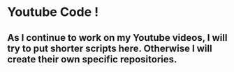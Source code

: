 # Youtube Code !

## As I continue to work on my Youtube videos, I will try to put shorter scripts here. Otherwise I will create their own specific repositories.

